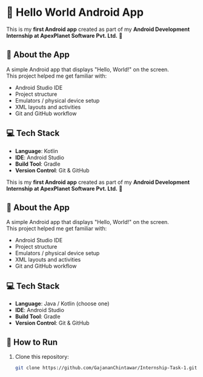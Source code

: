 # 👋 Hello World Android App

This is my **first Android app** created as part of my **Android Development Internship at ApexPlanet Software Pvt. Ltd.** 🚀

## 📱 About the App
A simple Android app that displays "Hello, World!" on the screen.  
This project helped me get familiar with:
- Android Studio IDE
- Project structure
- Emulators / physical device setup
- XML layouts and activities
- Git and GitHub workflow

## 💻 Tech Stack
- **Language**: Kotlin 
- **IDE**: Android Studio
- **Build Tool**: Gradle
- **Version Control**: Git & GitHub

This is my **first Android app** created as part of my **Android Development Internship at ApexPlanet Software Pvt. Ltd.** 🚀

## 📱 About the App
A simple Android app that displays "Hello, World!" on the screen.  
This project helped me get familiar with:
- Android Studio IDE
- Project structure
- Emulators / physical device setup
- XML layouts and activities
- Git and GitHub workflow

## 💻 Tech Stack
- **Language**: Java / Kotlin (choose one)
- **IDE**: Android Studio
- **Build Tool**: Gradle
- **Version Control**: Git & GitHub

## 🔧 How to Run
1. Clone this repository:
   ```bash
   git clone https://github.com/GajananChintawar/Internship-Task-1.git


